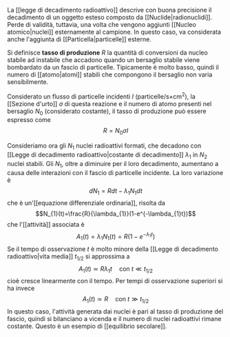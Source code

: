 La [[legge di decadimento radioattivo]] descrive con buona precisione il decadimento di un oggetto esteso composto da [[Nuclide|radionuclidi]]. Perde di validità, tuttavia, una volta che vengono aggiunti [[Nucleo atomico|nuclei]] esternamente al campione. In questo caso, va considerata anche l'aggiunta di [[Particella|particelle]] esterne.

Si definisce **tasso di produzione** $R$ la quantità di conversioni da nucleo stabile ad instabile che accadono quando un bersaglio stabile viene bombardato da un fascio di particelle. Tipicamente è molto basso, quindi il numero di [[atomo|atomi]] stabili che compongono il bersaglio non varia sensibilmente. 

Considerato un flusso di particelle incidenti $I$ (particelle/s$\times$cm$^{2}$), la [[Sezione d'urto]] $\sigma$ di questa reazione e il numero di atomo presenti nel bersaglio $N_{0}$ (considerato costante), il tasso di produzione può essere espresso come
$$R=N_{0}\sigma I$$

Consideriamo ora gli $N_{1}$ nuclei radioattivi formati, che decadono con [[Legge di decadimento radioattivo|costante di decadimento]] $\lambda_{1}$ in $N_{2}$ nuclei stabili. Gli $N_{1}$, oltre a diminuire per il loro decadimento, aumentano a causa delle interazioni con il fascio di particelle incidente. La loro variazione è
$$dN_{1}=Rdt-\lambda_{1}N_{1}dt$$
che è un'[[equazione differenziale ordinaria]], risolta da
$$N_{1}(t)=\frac{R}{\lambda_{1}}(1-e^{-\lambda_{1}t})$$
che l'[[attività]] associata è
$$A_{1}(t)=\lambda_{1}N_{1}(t)=R(1-e^{-\lambda_{1}t})$$
Se il tempo di osservazione $t$ è molto minore della [[Legge di decadimento radioattivo|vita media]] $t_{1/2}$ si approssima a
$$A_{1}(t)\simeq R\lambda_{1}t \quad\text{con }t\ll t_{1/2}$$
cioè cresce linearmente con il tempo. Per tempi di osservazione superiori si ha invece
$$A_{1}(t)\simeq R \quad \text{con }t\gg t_{1/2}$$
In questo caso, l'attività generata dai nuclei è pari al tasso di produzione del fascio, quindi si bilanciano a vicenda e il numero di nuclei radioattivi rimane costante. Questo è un esempio di [[equilibrio secolare]].